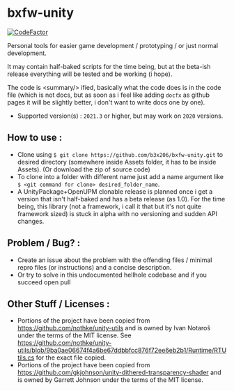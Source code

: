 # bxfw-unity

[![CodeFactor](https://www.codefactor.io/repository/github/b3x206/bxfw-unity/badge)](https://www.codefactor.io/repository/github/b3x206/bxfw-unity)

Personal tools for easier game development / prototyping / or just normal development.

It may contain half-baked scripts for the time being, but at the beta-ish release everything will be tested and be working (i hope).

The code is &lt;summary/&gt; ified, basically what the code does is in the code file (which is not docs, but as soon as i feel like adding `docfx` as github pages it will be slightly better, i don't want to write docs one by one).

* Supported version(s) : `2021.3` or higher, but may work on `2020` versions.

## How to use : 
* Clone using ```$ git clone https://github.com/b3x206/bxfw-unity.git``` to desired directory (somewhere inside Assets folder, it has to be inside Assets). (Or download the zip of source code)
* To clone into a folder with different name just add a name argument like ```$ <git command for clone> desired_folder_name```.
* A UnityPackage+OpenUPM clonable release is planned once i get a version that isn't half-baked and has a beta release (as 1.0). For the time being, this library (not a framework, i call it that but it's not quite framework sized) is stuck in alpha with no versioning and sudden API changes.
<!--
* ~~If you want to use the most updated branch, either specify the branch like ```$ git clone --branch main https://github.com/b3x206/bxfw-unity.git```~~ This tip does not count for the time being, use the `bxfw-fix` branch as specified one.
-->

## Problem / Bug? :
* Create an issue about the problem with the offending files / minimal repro files (or instructions) and a concise description.
* Or try to solve in this undocumented hellhole codebase and if you succeed open pull

## Other Stuff / Licenses : 
* Portions of the project have been copied from https://github.com/nothke/unity-utils and is owned by Ivan Notaroš under the terms of the MIT license. See https://github.com/nothke/unity-utils/blob/9ba0ae06674f4a6be67ddbbfcc876f72ee6eb2b1/Runtime/RTUtils.cs for the exact file copied.
* Portions of the project have been copied from https://github.com/gkjohnson/unity-dithered-transparency-shader and is owned by Garrett Johnson under the terms of the MIT license.
